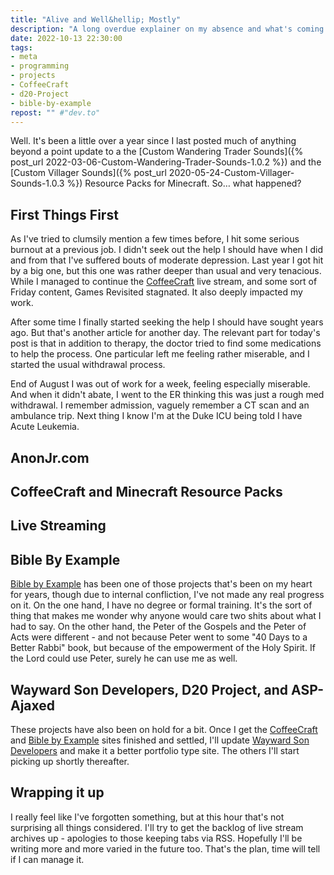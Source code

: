 ```yaml
---
title: "Alive and Well&hellip; Mostly"
description: "A long overdue explainer on my absence and what's coming up."
date: 2022-10-13 22:30:00
tags:
- meta
- programming
- projects
- CoffeeCraft
- d20-Project
- bible-by-example
repost: "" #"dev.to"
---
```


Well. It's been a little over a year since I last posted much of anything beyond a point update to a the [Custom Wandering Trader Sounds]({% post_url 2022-03-06-Custom-Wandering-Trader-Sounds-1.0.2 %}) and the [Custom Villager Sounds]({% post_url 2020-05-24-Custom-Villager-Sounds-1.0.3 %}) Resource Packs for Minecraft. So&hellip; what happened?
<!--more-->
## First Things First
As I've tried to clumsily mention a few times before, I hit some serious burnout at a previous job. I didn't seek out the help I should have when I did and from that I've suffered bouts of moderate depression. Last year I got hit by a big one, but this one was rather deeper than usual and very tenacious. While I managed to continue the [CoffeeCraft] live stream, and some sort of Friday content, Games Revisited stagnated. It also deeply impacted my work.

After some time I finally started seeking the help I should have sought years ago. But that's another article for another day. The relevant part for today's post is that in addition to therapy, the doctor tried to find some medications to help the process. One particular left me feeling rather miserable, and I started the usual withdrawal process.

End of August I was out of work for a week, feeling especially miserable. And when it didn't abate, I went to the ER thinking this was just a rough med withdrawal. I remember admission, vaguely remember a CT scan and an ambulance trip. Next thing I know I'm at the Duke ICU being told I have Acute Leukemia.

## AnonJr.com

## CoffeeCraft and Minecraft Resource Packs

## Live Streaming

## Bible By Example
[Bible by Example] has been one of those projects that's been on my heart for years, though due to internal confliction, I've not made any real progress on it. On the one hand, I have no degree or formal training. It's the sort of thing that makes me wonder why anyone would care two shits about what I had to say. On the other hand, the Peter of the Gospels and the Peter of Acts were different - and not because Peter went to some "40 Days to a Better Rabbi" book, but because of the empowerment of the Holy Spirit. If the Lord could use Peter, surely he can use me as well.

## Wayward Son Developers, D20 Project, and ASP-Ajaxed
These projects have also been on hold for a bit. Once I get the [CoffeeCraft] and [Bible by Example] sites finished and settled, I'll update [Wayward Son Developers] and make it a better portfolio type site. The others I'll start picking up shortly thereafter.

## Wrapping it up
I really feel like I've forgotten something, but at this hour that's not surprising all things considered. I'll try to get the backlog of live stream archives up - apologies to those keeping tabs via RSS. Hopefully I'll be writing more and more varied in the future too. That's the plan, time will tell if I can manage it.

[Bible by Example]: https://www.biblebyexample.com/
[CoffeeCraft]: https://www.coffeecraft.us/
[Wayward Son Developers]: https://www.waywardsondevelopers.com/